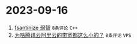 # 2023-09-16

1. [fsantinize 弱智](https://www.v2ex.com/t/974343) `8条评论` `C++`
1. [为啥腾讯云阿里云的带宽都这么小的？](https://www.v2ex.com/t/974332) `8条评论` `VPS`
